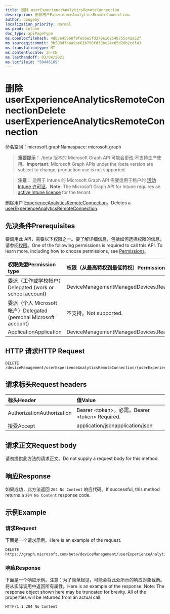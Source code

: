```yaml
---
title: 删除 userExperienceAnalyticsRemoteConnection
description: 删除用户ExperienceAnalyticsRemoteConnection。
author: dougeby
localization_priority: Normal
ms.prod: intune
doc_type: apiPageType
ms.openlocfilehash: 4db3e45960f9fe56e5fd370e169548755c42a52f
ms.sourcegitcommit: 3b583d7baa9ae81b796fd30bc24c65d26b2cdf43
ms.translationtype: MT
ms.contentlocale: zh-CN
ms.lasthandoff: 03/04/2021
ms.locfileid: "50446169"
---
```

# <a name="delete-userexperienceanalyticsremoteconnection"></a><span data-ttu-id="095fc-103">删除 userExperienceAnalyticsRemoteConnection</span><span class="sxs-lookup"><span data-stu-id="095fc-103">Delete userExperienceAnalyticsRemoteConnection</span></span>

<span data-ttu-id="095fc-104">命名空间：microsoft.graph</span><span class="sxs-lookup"><span data-stu-id="095fc-104">Namespace: microsoft.graph</span></span>

> <span data-ttu-id="095fc-105">**重要提示：** /beta 版本的 Microsoft Graph API 可能会更改;不支持生产使用。</span><span class="sxs-lookup"><span data-stu-id="095fc-105">**Important:** Microsoft Graph APIs under the /beta version are subject to change; production use is not supported.</span></span>

> <span data-ttu-id="095fc-106">**注意：** 适用于 Intune 的 Microsoft Graph API 需要适用于租户的 [活动 Intune 许可证](https://go.microsoft.com/fwlink/?linkid=839381)。</span><span class="sxs-lookup"><span data-stu-id="095fc-106">**Note:** The Microsoft Graph API for Intune requires an [active Intune license](https://go.microsoft.com/fwlink/?linkid=839381) for the tenant.</span></span>

<span data-ttu-id="095fc-107">删除用户 [ExperienceAnalyticsRemoteConnection](../resources/intune-devices-userexperienceanalyticsremoteconnection.md)。</span><span class="sxs-lookup"><span data-stu-id="095fc-107">Deletes a [userExperienceAnalyticsRemoteConnection](../resources/intune-devices-userexperienceanalyticsremoteconnection.md).</span></span>

## <a name="prerequisites"></a><span data-ttu-id="095fc-108">先决条件</span><span class="sxs-lookup"><span data-stu-id="095fc-108">Prerequisites</span></span>
<span data-ttu-id="095fc-p101">要调用此 API，需要以下权限之一。要了解详细信息，包括如何选择权限的信息，请参阅[权限](/graph/permissions-reference)。</span><span class="sxs-lookup"><span data-stu-id="095fc-p101">One of the following permissions is required to call this API. To learn more, including how to choose permissions, see [Permissions](/graph/permissions-reference).</span></span>

|<span data-ttu-id="095fc-111">权限类型</span><span class="sxs-lookup"><span data-stu-id="095fc-111">Permission type</span></span>|<span data-ttu-id="095fc-112">权限（从最高特权到最低特权）</span><span class="sxs-lookup"><span data-stu-id="095fc-112">Permissions (from most to least privileged)</span></span>|
|:---|:---|
|<span data-ttu-id="095fc-113">委派（工作或学校帐户）</span><span class="sxs-lookup"><span data-stu-id="095fc-113">Delegated (work or school account)</span></span>|<span data-ttu-id="095fc-114">DeviceManagementManagedDevices.ReadWrite.All</span><span class="sxs-lookup"><span data-stu-id="095fc-114">DeviceManagementManagedDevices.ReadWrite.All</span></span>|
|<span data-ttu-id="095fc-115">委派（个人 Microsoft 帐户）</span><span class="sxs-lookup"><span data-stu-id="095fc-115">Delegated (personal Microsoft account)</span></span>|<span data-ttu-id="095fc-116">不支持。</span><span class="sxs-lookup"><span data-stu-id="095fc-116">Not supported.</span></span>|
|<span data-ttu-id="095fc-117">Application</span><span class="sxs-lookup"><span data-stu-id="095fc-117">Application</span></span>|<span data-ttu-id="095fc-118">DeviceManagementManagedDevices.ReadWrite.All</span><span class="sxs-lookup"><span data-stu-id="095fc-118">DeviceManagementManagedDevices.ReadWrite.All</span></span>|

## <a name="http-request"></a><span data-ttu-id="095fc-119">HTTP 请求</span><span class="sxs-lookup"><span data-stu-id="095fc-119">HTTP Request</span></span>
<!-- {
  "blockType": "ignored"
}
-->
``` http
DELETE /deviceManagement/userExperienceAnalyticsRemoteConnection/{userExperienceAnalyticsRemoteConnectionId}
```

## <a name="request-headers"></a><span data-ttu-id="095fc-120">请求标头</span><span class="sxs-lookup"><span data-stu-id="095fc-120">Request headers</span></span>
|<span data-ttu-id="095fc-121">标头</span><span class="sxs-lookup"><span data-stu-id="095fc-121">Header</span></span>|<span data-ttu-id="095fc-122">值</span><span class="sxs-lookup"><span data-stu-id="095fc-122">Value</span></span>|
|:---|:---|
|<span data-ttu-id="095fc-123">Authorization</span><span class="sxs-lookup"><span data-stu-id="095fc-123">Authorization</span></span>|<span data-ttu-id="095fc-124">Bearer &lt;token&gt;。必需。</span><span class="sxs-lookup"><span data-stu-id="095fc-124">Bearer &lt;token&gt; Required.</span></span>|
|<span data-ttu-id="095fc-125">接受</span><span class="sxs-lookup"><span data-stu-id="095fc-125">Accept</span></span>|<span data-ttu-id="095fc-126">application/json</span><span class="sxs-lookup"><span data-stu-id="095fc-126">application/json</span></span>|

## <a name="request-body"></a><span data-ttu-id="095fc-127">请求正文</span><span class="sxs-lookup"><span data-stu-id="095fc-127">Request body</span></span>
<span data-ttu-id="095fc-128">请勿提供此方法的请求正文。</span><span class="sxs-lookup"><span data-stu-id="095fc-128">Do not supply a request body for this method.</span></span>

## <a name="response"></a><span data-ttu-id="095fc-129">响应</span><span class="sxs-lookup"><span data-stu-id="095fc-129">Response</span></span>
<span data-ttu-id="095fc-130">如果成功，此方法返回 `204 No Content` 响应代码。</span><span class="sxs-lookup"><span data-stu-id="095fc-130">If successful, this method returns a `204 No Content` response code.</span></span>

## <a name="example"></a><span data-ttu-id="095fc-131">示例</span><span class="sxs-lookup"><span data-stu-id="095fc-131">Example</span></span>

### <a name="request"></a><span data-ttu-id="095fc-132">请求</span><span class="sxs-lookup"><span data-stu-id="095fc-132">Request</span></span>
<span data-ttu-id="095fc-133">下面是一个请求示例。</span><span class="sxs-lookup"><span data-stu-id="095fc-133">Here is an example of the request.</span></span>
``` http
DELETE https://graph.microsoft.com/beta/deviceManagement/userExperienceAnalyticsRemoteConnection/{userExperienceAnalyticsRemoteConnectionId}
```

### <a name="response"></a><span data-ttu-id="095fc-134">响应</span><span class="sxs-lookup"><span data-stu-id="095fc-134">Response</span></span>
<span data-ttu-id="095fc-p102">下面是一个响应示例。注意：为了简单起见，可能会将此处所示的响应对象截断。将从实际调用中返回所有属性。</span><span class="sxs-lookup"><span data-stu-id="095fc-p102">Here is an example of the response. Note: The response object shown here may be truncated for brevity. All of the properties will be returned from an actual call.</span></span>
``` http
HTTP/1.1 204 No Content
```




